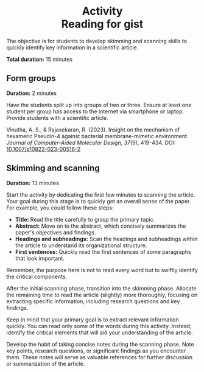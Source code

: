 <h1 align="center">
<b>Activity</b><br>
Reading for gist
</h1>

The objective is for students to develop skimming and scanning skills to quickly identify key information in a scientific article.

**Total duration:** 15 minutes

## Form groups

**Duration:** 2 minutes

Have the students split up into groups of two or three.
Ensure at least one student per group has access to the internet via smartphone or laptop.
Provide students with a scientific article.

Vinutha, A. S., & Rajasekaran, R. (2023). Insight on the mechanism of hexameric Pseudin-4 against bacterial membrane-mimetic environment. *Journal of Computer-Aided Molecular Design, 37*(9), 419-434. DOI: [10.1007/s10822-023-00516-2](https://doi.org/10.1007/s10822-023-00516-2)

## Skimming and scanning

**Duration:** 13 minutes

Start the activity by dedicating the first few minutes to scanning the article.
Your goal during this stage is to quickly get an overall sense of the paper.
For example, you could follow these steps:

-   **Title:** Read the title carefully to grasp the primary topic.
-   **Abstract:** Move on to the abstract, which concisely summarizes the paper's objectives and findings.
-   **Headings and subheadings:** Scan the headings and subheadings within the article to understand its organizational structure.
-   **First sentences:** Quickly read the first sentences of some paragraphs that look important.

Remember, the purpose here is not to read every word but to swiftly identify the critical components.

After the initial scanning phase, transition into the skimming phase.
Allocate the remaining time to read the article (slightly) more thoroughly, focusing on extracting specific information, including research questions and key findings.

Keep in mind that your primary goal is to extract relevant information quickly.
You can read only some of the words during this activity.
Instead, identify the critical elements that will aid your understanding of the article.

Develop the habit of taking concise notes during the scanning phase.
Note key points, research questions, or significant findings as you encounter them.
These notes will serve as valuable references for further discussion or summarization of the article.
